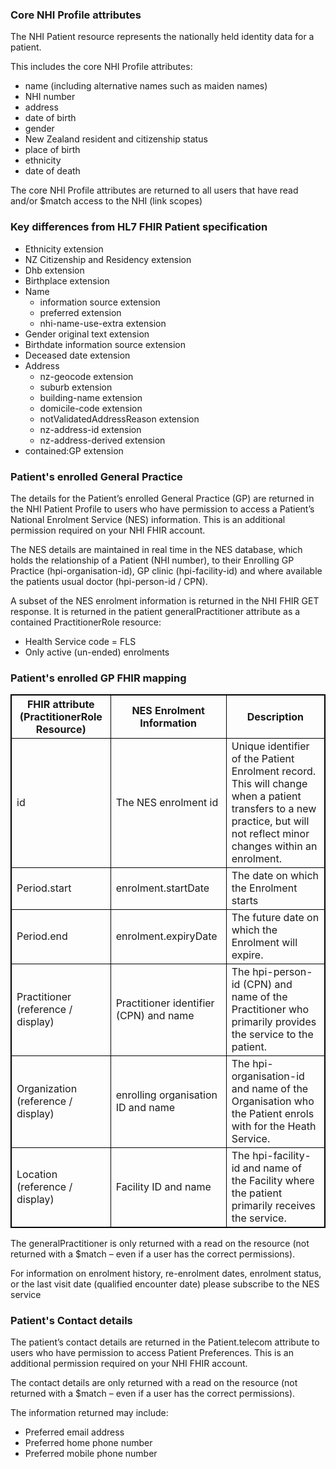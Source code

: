 

### Core NHI Profile attributes

The NHI Patient resource represents the nationally held identity data for a patient.

This includes the core NHI Profile attributes:
* name (including alternative names such as maiden names)
* NHI number
* address
* date of birth
* gender
* New Zealand resident and citizenship status
* place of birth
* ethnicity
* date of death

The core NHI Profile attributes are returned to all users that have read and/or $match access to the NHI (link scopes)



### Key differences from HL7 FHIR Patient specification

* Ethnicity extension
* NZ Citizenship and Residency extension
* Dhb extension
* Birthplace extension
* Name
  * information source extension
  * preferred extension
  * nhi-name-use-extra extension
* Gender original text extension
* Birthdate information source extension
* Deceased date extension
* Address
  * nz-geocode extension
  * suburb extension
  * building-name extension
  * domicile-code extension
  * notValidatedAddressReason extension
  * nz-address-id extension
  * nz-address-derived extension
* contained:GP extension



### Patient's enrolled General Practice

The details for the Patient’s enrolled General Practice (GP) are returned in the NHI Patient Profile to users who have permission to access a Patient’s National Enrolment Service (NES) information. This is an additional permission required on your NHI FHIR account.

The NES details are maintained in real time in the NES database, which holds the relationship of a Patient (NHI number), to their Enrolling GP Practice (hpi-organisation-id), GP clinic (hpi-facility-id) and where available the patients usual doctor (hpi-person-id / CPN).

A subset of the NES enrolment information is returned in the NHI FHIR GET response. It is returned in the patient generalPractitioner attribute as a contained PractitionerRole resource:

-	Health Service code = FLS
-	Only active (un-ended) enrolments

<h3>Patient's enrolled GP FHIR mapping</h3>
<table>
<style>
table, th, td {
  border: 1px solid black;
  border-collapse: collapse;
}
</style>
<tr><th>FHIR attribute (PractitionerRole Resource)</th>
<th>NES Enrolment Information</th>
<th>Description</th></tr>

<tr><td>id</td>
<td>The NES enrolment id</td>
<td>Unique identifier of the Patient Enrolment record. <br />
This will change when a patient transfers to a new practice, but will not reflect minor changes within an enrolment.</td></tr>

<tr><td> Period.start </td>
<td> enrolment.startDate </td>
<td> The date on which the Enrolment starts </td></tr>

<tr><td> Period.end </td>
<td> enrolment.expiryDate </td>
<td> The future date on which the Enrolment will expire. </td></tr>

<tr><td> Practitioner (reference / display) </td>
<td> Practitioner identifier (CPN) and name </td>
<td> The hpi-person-id (CPN) and name of the Practitioner who primarily provides the service to the patient. </td></tr>

<tr><td> Organization (reference / display) </td>
<td> enrolling organisation ID and name </td>
<td> The hpi-organisation-id and name of the Organisation who the Patient enrols with for the Heath Service. </td></tr>

<tr><td> Location (reference / display) </td>
<td> Facility ID and name </td>
<td> The hpi-facility-id and name of the Facility where the patient primarily receives the service. </td></tr>
</table>

The generalPractitioner is only returned with a read on the resource (not returned with a $match – even if a user has the correct permissions).

For information on enrolment history, re-enrolment dates, enrolment status, or the last visit date (qualified encounter date) please subscribe to the NES service



### Patient's Contact details

The patient’s contact details are returned in the Patient.telecom attribute to users who have permission to access Patient Preferences. This is an additional permission required on your NHI FHIR account. 

The contact details are only returned with a read on the resource (not returned with a $match – even if a user has the correct permissions).

The information returned may include:
-	Preferred email address
-	Preferred home phone number
-	Preferred mobile phone number

